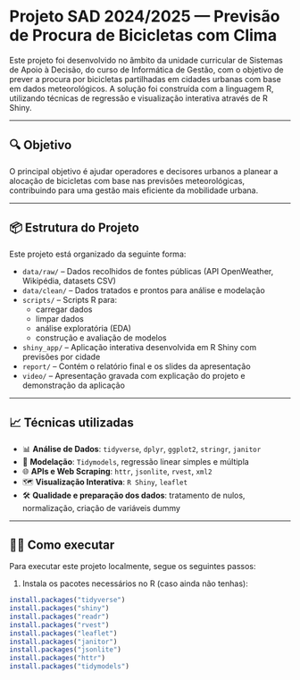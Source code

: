 # Projeto SAD 2024/2025 — Previsão de Procura de Bicicletas com Clima

Este projeto foi desenvolvido no âmbito da unidade curricular de Sistemas de Apoio à Decisão, do curso de Informática de Gestão, com o objetivo de prever a procura por bicicletas partilhadas em cidades urbanas com base em dados meteorológicos. A solução foi construída com a linguagem R, utilizando técnicas de regressão e visualização interativa através de R Shiny.

---

## 🔍 Objetivo

O principal objetivo é ajudar operadores e decisores urbanos a planear a alocação de bicicletas com base nas previsões meteorológicas, contribuindo para uma gestão mais eficiente da mobilidade urbana.

---

## 📦 Estrutura do Projeto

Este projeto está organizado da seguinte forma:

- `data/raw/` – Dados recolhidos de fontes públicas (API OpenWeather, Wikipédia, datasets CSV)
- `data/clean/` – Dados tratados e prontos para análise e modelação
- `scripts/` – Scripts R para:
  - carregar dados
  - limpar dados
  - análise exploratória (EDA)
  - construção e avaliação de modelos
- `shiny_app/` – Aplicação interativa desenvolvida em R Shiny com previsões por cidade
- `report/` – Contém o relatório final e os slides da apresentação
- `video/` – Apresentação gravada com explicação do projeto e demonstração da aplicação

---

## 📈 Técnicas utilizadas

- 📊 **Análise de Dados**: `tidyverse`, `dplyr`, `ggplot2`, `stringr`, `janitor`
- 🧠 **Modelação**: `Tidymodels`, regressão linear simples e múltipla
- 🌐 **APIs e Web Scraping**: `httr`, `jsonlite`, `rvest`, `xml2`
- 🗺️ **Visualização Interativa**: `R Shiny`, `leaflet`
- 🛠️ **Qualidade e preparação dos dados**: tratamento de nulos, normalização, criação de variáveis dummy

---

## 👨‍💻 Como executar

Para executar este projeto localmente, segue os seguintes passos:

1. Instala os pacotes necessários no R (caso ainda não tenhas):

```r
install.packages("tidyverse")
install.packages("shiny")
install.packages("readr")
install.packages("rvest")
install.packages("leaflet")
install.packages("janitor")
install.packages("jsonlite")
install.packages("httr")
install.packages("tidymodels")
